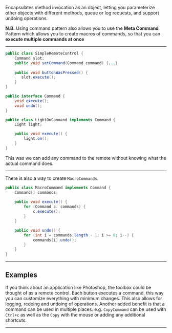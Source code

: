 Encapsulates method invocation as an object, letting you parameterize other objects with different methods, queue or log requests, and support undoing operations.

**N.B.** Using command pattern also allows you to use the **Meta Command** Pattern which allows you to create macros of commands, so that you can **execute multiple commands at once**
****
```java
public class SimpleRemoteControl {
	Command slot;
	public void setCommand(Command command) {...}
	
	public void buttonWasPressed() {
	   slot.execute();
	}
}

public interface Command {
	void execute();
	void undo();
}

public class LightOnCommand implements Command {
	Light light;

	public void execute() {
		light.on();
	}
}

```

This was we can add any command to the remote without knowing what the actual command does.
****
There is also a way to create `MacroCommands`.
```java
public class MacroCommand implements Command {
	Command[] commands;
	
	public void execute() {
		for (Command c: commands) {
			c.execute();
		}
	}

	public void undo() {
		for (int i = commands.length - 1; i >= 0; i--) {
			commands[i].undo();
		}
	}
}
```

****
## Examples
If you think about an application like Photoshop, the toolbox could be thought of as a remote control.
Each button executes a command, this way you can customize everything with minimum changes.
This also allows for logging, redoing and undoing of operations.
Another added benefit is that a command can be used in multiple places. e.g. `CopyCommand` can be used with `Ctrl+c` as well as the `Copy` with the mouse or adding any additional shortcuts.
****







